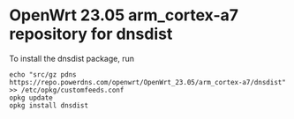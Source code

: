 OpenWrt 23.05 arm_cortex-a7 repository for dnsdist
========

To install the dnsdist package, run

```
echo "src/gz pdns https://repo.powerdns.com/openwrt/OpenWrt_23.05/arm_cortex-a7/dnsdist" >> /etc/opkg/customfeeds.conf
opkg update
opkg install dnsdist
```
